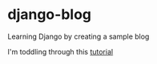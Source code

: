 # django-blog
Learning Django by creating a sample blog

I'm toddling through this  [tutorial](https://www.youtube.com/playlist?list=PL-osiE80TeTtoQCKZ03TU5fNfx2UY6U4p)
